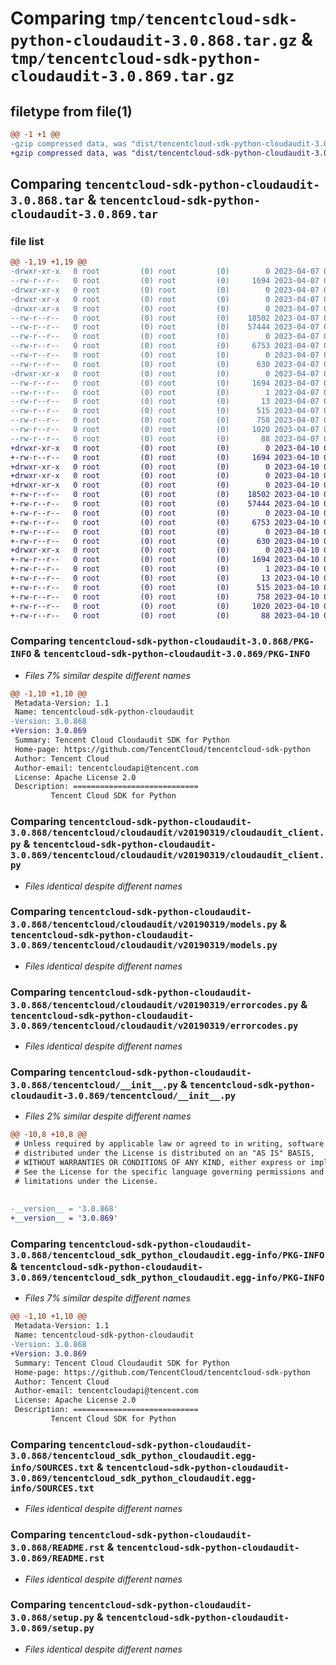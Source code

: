 # Comparing `tmp/tencentcloud-sdk-python-cloudaudit-3.0.868.tar.gz` & `tmp/tencentcloud-sdk-python-cloudaudit-3.0.869.tar.gz`

## filetype from file(1)

```diff
@@ -1 +1 @@
-gzip compressed data, was "dist/tencentcloud-sdk-python-cloudaudit-3.0.868.tar", last modified: Fri Apr  7 00:24:38 2023, max compression
+gzip compressed data, was "dist/tencentcloud-sdk-python-cloudaudit-3.0.869.tar", last modified: Mon Apr 10 02:58:38 2023, max compression
```

## Comparing `tencentcloud-sdk-python-cloudaudit-3.0.868.tar` & `tencentcloud-sdk-python-cloudaudit-3.0.869.tar`

### file list

```diff
@@ -1,19 +1,19 @@
-drwxr-xr-x   0 root         (0) root         (0)        0 2023-04-07 00:24:38.000000 tencentcloud-sdk-python-cloudaudit-3.0.868/
--rw-r--r--   0 root         (0) root         (0)     1694 2023-04-07 00:24:38.000000 tencentcloud-sdk-python-cloudaudit-3.0.868/PKG-INFO
-drwxr-xr-x   0 root         (0) root         (0)        0 2023-04-07 00:24:38.000000 tencentcloud-sdk-python-cloudaudit-3.0.868/tencentcloud/
-drwxr-xr-x   0 root         (0) root         (0)        0 2023-04-07 00:24:38.000000 tencentcloud-sdk-python-cloudaudit-3.0.868/tencentcloud/cloudaudit/
-drwxr-xr-x   0 root         (0) root         (0)        0 2023-04-07 00:24:38.000000 tencentcloud-sdk-python-cloudaudit-3.0.868/tencentcloud/cloudaudit/v20190319/
--rw-r--r--   0 root         (0) root         (0)    18502 2023-04-07 00:24:38.000000 tencentcloud-sdk-python-cloudaudit-3.0.868/tencentcloud/cloudaudit/v20190319/cloudaudit_client.py
--rw-r--r--   0 root         (0) root         (0)    57444 2023-04-07 00:24:38.000000 tencentcloud-sdk-python-cloudaudit-3.0.868/tencentcloud/cloudaudit/v20190319/models.py
--rw-r--r--   0 root         (0) root         (0)        0 2023-04-07 00:24:38.000000 tencentcloud-sdk-python-cloudaudit-3.0.868/tencentcloud/cloudaudit/v20190319/__init__.py
--rw-r--r--   0 root         (0) root         (0)     6753 2023-04-07 00:24:38.000000 tencentcloud-sdk-python-cloudaudit-3.0.868/tencentcloud/cloudaudit/v20190319/errorcodes.py
--rw-r--r--   0 root         (0) root         (0)        0 2023-04-07 00:24:38.000000 tencentcloud-sdk-python-cloudaudit-3.0.868/tencentcloud/cloudaudit/__init__.py
--rw-r--r--   0 root         (0) root         (0)      630 2023-04-07 00:24:38.000000 tencentcloud-sdk-python-cloudaudit-3.0.868/tencentcloud/__init__.py
-drwxr-xr-x   0 root         (0) root         (0)        0 2023-04-07 00:24:38.000000 tencentcloud-sdk-python-cloudaudit-3.0.868/tencentcloud_sdk_python_cloudaudit.egg-info/
--rw-r--r--   0 root         (0) root         (0)     1694 2023-04-07 00:24:38.000000 tencentcloud-sdk-python-cloudaudit-3.0.868/tencentcloud_sdk_python_cloudaudit.egg-info/PKG-INFO
--rw-r--r--   0 root         (0) root         (0)        1 2023-04-07 00:24:38.000000 tencentcloud-sdk-python-cloudaudit-3.0.868/tencentcloud_sdk_python_cloudaudit.egg-info/dependency_links.txt
--rw-r--r--   0 root         (0) root         (0)       13 2023-04-07 00:24:38.000000 tencentcloud-sdk-python-cloudaudit-3.0.868/tencentcloud_sdk_python_cloudaudit.egg-info/top_level.txt
--rw-r--r--   0 root         (0) root         (0)      515 2023-04-07 00:24:38.000000 tencentcloud-sdk-python-cloudaudit-3.0.868/tencentcloud_sdk_python_cloudaudit.egg-info/SOURCES.txt
--rw-r--r--   0 root         (0) root         (0)      758 2023-04-07 00:24:38.000000 tencentcloud-sdk-python-cloudaudit-3.0.868/README.rst
--rw-r--r--   0 root         (0) root         (0)     1020 2023-04-07 00:24:38.000000 tencentcloud-sdk-python-cloudaudit-3.0.868/setup.py
--rw-r--r--   0 root         (0) root         (0)       88 2023-04-07 00:24:38.000000 tencentcloud-sdk-python-cloudaudit-3.0.868/setup.cfg
+drwxr-xr-x   0 root         (0) root         (0)        0 2023-04-10 02:58:38.000000 tencentcloud-sdk-python-cloudaudit-3.0.869/
+-rw-r--r--   0 root         (0) root         (0)     1694 2023-04-10 02:58:38.000000 tencentcloud-sdk-python-cloudaudit-3.0.869/PKG-INFO
+drwxr-xr-x   0 root         (0) root         (0)        0 2023-04-10 02:58:38.000000 tencentcloud-sdk-python-cloudaudit-3.0.869/tencentcloud/
+drwxr-xr-x   0 root         (0) root         (0)        0 2023-04-10 02:58:38.000000 tencentcloud-sdk-python-cloudaudit-3.0.869/tencentcloud/cloudaudit/
+drwxr-xr-x   0 root         (0) root         (0)        0 2023-04-10 02:58:38.000000 tencentcloud-sdk-python-cloudaudit-3.0.869/tencentcloud/cloudaudit/v20190319/
+-rw-r--r--   0 root         (0) root         (0)    18502 2023-04-10 02:58:37.000000 tencentcloud-sdk-python-cloudaudit-3.0.869/tencentcloud/cloudaudit/v20190319/cloudaudit_client.py
+-rw-r--r--   0 root         (0) root         (0)    57444 2023-04-10 02:58:37.000000 tencentcloud-sdk-python-cloudaudit-3.0.869/tencentcloud/cloudaudit/v20190319/models.py
+-rw-r--r--   0 root         (0) root         (0)        0 2023-04-10 02:58:37.000000 tencentcloud-sdk-python-cloudaudit-3.0.869/tencentcloud/cloudaudit/v20190319/__init__.py
+-rw-r--r--   0 root         (0) root         (0)     6753 2023-04-10 02:58:37.000000 tencentcloud-sdk-python-cloudaudit-3.0.869/tencentcloud/cloudaudit/v20190319/errorcodes.py
+-rw-r--r--   0 root         (0) root         (0)        0 2023-04-10 02:58:37.000000 tencentcloud-sdk-python-cloudaudit-3.0.869/tencentcloud/cloudaudit/__init__.py
+-rw-r--r--   0 root         (0) root         (0)      630 2023-04-10 02:58:37.000000 tencentcloud-sdk-python-cloudaudit-3.0.869/tencentcloud/__init__.py
+drwxr-xr-x   0 root         (0) root         (0)        0 2023-04-10 02:58:38.000000 tencentcloud-sdk-python-cloudaudit-3.0.869/tencentcloud_sdk_python_cloudaudit.egg-info/
+-rw-r--r--   0 root         (0) root         (0)     1694 2023-04-10 02:58:38.000000 tencentcloud-sdk-python-cloudaudit-3.0.869/tencentcloud_sdk_python_cloudaudit.egg-info/PKG-INFO
+-rw-r--r--   0 root         (0) root         (0)        1 2023-04-10 02:58:38.000000 tencentcloud-sdk-python-cloudaudit-3.0.869/tencentcloud_sdk_python_cloudaudit.egg-info/dependency_links.txt
+-rw-r--r--   0 root         (0) root         (0)       13 2023-04-10 02:58:38.000000 tencentcloud-sdk-python-cloudaudit-3.0.869/tencentcloud_sdk_python_cloudaudit.egg-info/top_level.txt
+-rw-r--r--   0 root         (0) root         (0)      515 2023-04-10 02:58:38.000000 tencentcloud-sdk-python-cloudaudit-3.0.869/tencentcloud_sdk_python_cloudaudit.egg-info/SOURCES.txt
+-rw-r--r--   0 root         (0) root         (0)      758 2023-04-10 02:58:37.000000 tencentcloud-sdk-python-cloudaudit-3.0.869/README.rst
+-rw-r--r--   0 root         (0) root         (0)     1020 2023-04-10 02:58:37.000000 tencentcloud-sdk-python-cloudaudit-3.0.869/setup.py
+-rw-r--r--   0 root         (0) root         (0)       88 2023-04-10 02:58:38.000000 tencentcloud-sdk-python-cloudaudit-3.0.869/setup.cfg
```

### Comparing `tencentcloud-sdk-python-cloudaudit-3.0.868/PKG-INFO` & `tencentcloud-sdk-python-cloudaudit-3.0.869/PKG-INFO`

 * *Files 7% similar despite different names*

```diff
@@ -1,10 +1,10 @@
 Metadata-Version: 1.1
 Name: tencentcloud-sdk-python-cloudaudit
-Version: 3.0.868
+Version: 3.0.869
 Summary: Tencent Cloud Cloudaudit SDK for Python
 Home-page: https://github.com/TencentCloud/tencentcloud-sdk-python
 Author: Tencent Cloud
 Author-email: tencentcloudapi@tencent.com
 License: Apache License 2.0
 Description: ============================
         Tencent Cloud SDK for Python
```

### Comparing `tencentcloud-sdk-python-cloudaudit-3.0.868/tencentcloud/cloudaudit/v20190319/cloudaudit_client.py` & `tencentcloud-sdk-python-cloudaudit-3.0.869/tencentcloud/cloudaudit/v20190319/cloudaudit_client.py`

 * *Files identical despite different names*

### Comparing `tencentcloud-sdk-python-cloudaudit-3.0.868/tencentcloud/cloudaudit/v20190319/models.py` & `tencentcloud-sdk-python-cloudaudit-3.0.869/tencentcloud/cloudaudit/v20190319/models.py`

 * *Files identical despite different names*

### Comparing `tencentcloud-sdk-python-cloudaudit-3.0.868/tencentcloud/cloudaudit/v20190319/errorcodes.py` & `tencentcloud-sdk-python-cloudaudit-3.0.869/tencentcloud/cloudaudit/v20190319/errorcodes.py`

 * *Files identical despite different names*

### Comparing `tencentcloud-sdk-python-cloudaudit-3.0.868/tencentcloud/__init__.py` & `tencentcloud-sdk-python-cloudaudit-3.0.869/tencentcloud/__init__.py`

 * *Files 2% similar despite different names*

```diff
@@ -10,8 +10,8 @@
 # Unless required by applicable law or agreed to in writing, software
 # distributed under the License is distributed on an "AS IS" BASIS,
 # WITHOUT WARRANTIES OR CONDITIONS OF ANY KIND, either express or implied.
 # See the License for the specific language governing permissions and
 # limitations under the License.
 
 
-__version__ = '3.0.868'
+__version__ = '3.0.869'
```

### Comparing `tencentcloud-sdk-python-cloudaudit-3.0.868/tencentcloud_sdk_python_cloudaudit.egg-info/PKG-INFO` & `tencentcloud-sdk-python-cloudaudit-3.0.869/tencentcloud_sdk_python_cloudaudit.egg-info/PKG-INFO`

 * *Files 7% similar despite different names*

```diff
@@ -1,10 +1,10 @@
 Metadata-Version: 1.1
 Name: tencentcloud-sdk-python-cloudaudit
-Version: 3.0.868
+Version: 3.0.869
 Summary: Tencent Cloud Cloudaudit SDK for Python
 Home-page: https://github.com/TencentCloud/tencentcloud-sdk-python
 Author: Tencent Cloud
 Author-email: tencentcloudapi@tencent.com
 License: Apache License 2.0
 Description: ============================
         Tencent Cloud SDK for Python
```

### Comparing `tencentcloud-sdk-python-cloudaudit-3.0.868/tencentcloud_sdk_python_cloudaudit.egg-info/SOURCES.txt` & `tencentcloud-sdk-python-cloudaudit-3.0.869/tencentcloud_sdk_python_cloudaudit.egg-info/SOURCES.txt`

 * *Files identical despite different names*

### Comparing `tencentcloud-sdk-python-cloudaudit-3.0.868/README.rst` & `tencentcloud-sdk-python-cloudaudit-3.0.869/README.rst`

 * *Files identical despite different names*

### Comparing `tencentcloud-sdk-python-cloudaudit-3.0.868/setup.py` & `tencentcloud-sdk-python-cloudaudit-3.0.869/setup.py`

 * *Files identical despite different names*

